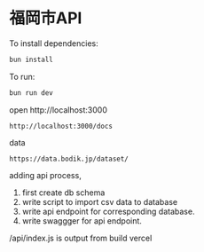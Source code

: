 # 福岡市API

To install dependencies:
```sh
bun install
```

To run:
```sh
bun run dev
```

open http://localhost:3000
```
http://localhost:3000/docs
```
data 
```
https://data.bodik.jp/dataset/
```

adding api process,
1. first create db schema
2. write script to import csv data to database
3. write api endpoint for corresponding database.
4. write swaggger for api endpoint.

/api/index.js is output from build vercel